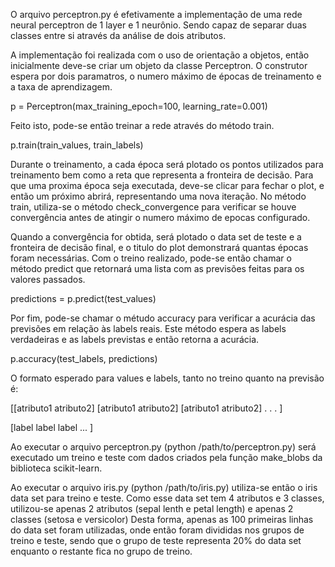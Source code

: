 O arquivo perceptron.py é efetivamente a implementação de uma rede neural perceptron de 1 layer e 1 neurônio.
Sendo capaz de separar duas classes entre si através da análise de dois atributos.

A implementação foi realizada com o uso de orientação a objetos, então inicialmente deve-se criar um objeto da classe Perceptron.
O construtor espera por dois paramatros, o numero máximo de épocas de treinamento e a taxa de aprendizagem.

p = Perceptron(max_training_epoch=100, learning_rate=0.001)

Feito isto, pode-se então treinar a rede através do método train.

p.train(train_values, train_labels)

Durante o treinamento, a cada época será plotado os pontos utilizados para treinamento bem como a reta que representa a fronteira de decisão. 
Para que uma proxima época seja executada, deve-se clicar para fechar o plot, e então um próximo abrirá, representando uma nova iteração.
No método train, utiliza-se o método check_convergence para verificar se houve convergência antes de atingir o numero máximo de epocas configurado.

Quando a convergência for obtida, será plotado o data set de teste e a fronteira de decisão final, e o titulo do plot demonstrará quantas épocas foram necessárias.
Com o treino realizado, pode-se então chamar o método predict que retornará uma lista com as previsões feitas para os valores passados.

predictions = p.predict(test_values)

Por fim, pode-se chamar o métudo accuracy para verificar a acurácia das previsões em relação às labels reais.
Este método espera as labels verdadeiras e as labels previstas e então retorna a acurácia.

p.accuracy(test_labels, predictions)

O formato esperado para values e labels, tanto no treino quanto na previsão é:

[[atributo1 atributo2]
 [atributo1 atributo2]
 [atributo1 atributo2]
 .
 .
 .
]

[label label label ... ]


Ao executar o arquivo perceptron.py (python /path/to/perceptron.py) será executado um treino e teste com dados criados pela função make_blobs da biblioteca scikit-learn.

Ao executar o arquivo iris.py (python /path/to/iris.py) utiliza-se então o iris data set para treino e teste.
Como esse data set tem 4 atributos e 3 classes, utilizou-se apenas 2 atributos (sepal lenth e petal length) e apenas 2 classes (setosa e versicolor)
Desta forma, apenas as 100 primeiras linhas do data set foram utilizadas, onde então foram divididas nos grupos de treino e teste, sendo que o grupo de teste representa 20% do data set enquanto o restante fica no grupo de treino.